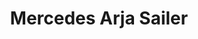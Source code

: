 ---
title: "Mercedes Arja Sailer"
url: /reith-bei-seefeld/mercedes-arja-sailer/
shop: Autowerkstatt
---